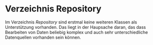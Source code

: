 ﻿# Verzeichnis Repository

Im Verzeichnis *Repository* sind erstmal keine weiteren Klassen als Unterstützung vorhanden. Das liegt in der Haupsache daran, das dass Bearbeiten von Daten beliebig komplex und auch sehr unterschiedliche Datenquellen vorhanden sein können.
